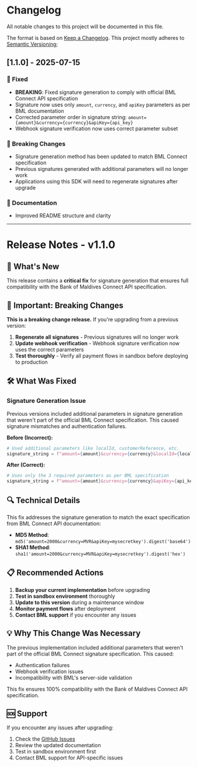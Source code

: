 # Changelog

All notable changes to this project will be documented in this file.

The format is based on [Keep a Changelog](https://keepachangelog.com/en/1.0.0/).
This project mostly adheres to [Semantic Versioning](https://semver.org/spec/v2.0.0.html);

## [1.1.0] - 2025-07-15

### 🔧 Fixed
- **BREAKING**: Fixed signature generation to comply with official BML Connect API specification
- Signature now uses only `amount`, `currency`, and `apiKey` parameters as per BML documentation
- Corrected parameter order in signature string: `amount={amount}&currency={currency}&apiKey={api_key}`
- Webhook signature verification now uses correct parameter subset

### 🚨 Breaking Changes
- Signature generation method has been updated to match BML Connect specification
- Previous signatures generated with additional parameters will no longer work
- Applications using this SDK will need to regenerate signatures after upgrade

### 📝 Documentation
- Improved README structure and clarity

---

# Release Notes - v1.1.0

## 🎯 What's New

This release contains a **critical fix** for signature generation that ensures full compatibility with the Bank of Maldives Connect API specification.

## 🔴 Important: Breaking Changes

**This is a breaking change release.** If you're upgrading from a previous version:

1. **Regenerate all signatures** - Previous signatures will no longer work
2. **Update webhook verification** - Webhook signature verification now uses the correct parameters
3. **Test thoroughly** - Verify all payment flows in sandbox before deploying to production

## 🛠 What Was Fixed

### Signature Generation Issue
Previous versions included additional parameters in signature generation that weren't part of the official BML Connect specification. This caused signature mismatches and authentication failures.

**Before (Incorrect):**
```python
# Used additional parameters like localId, customerReference, etc.
signature_string = f"amount={amount}&currency={currency}&localId={localId}&apiKey={api_key}"
```

**After (Correct):**
```python
# Uses only the 3 required parameters as per BML specification
signature_string = f"amount={amount}&currency={currency}&apiKey={api_key}"
```

## 🔍 Technical Details

This fix addresses the signature generation to match the exact specification from BML Connect API documentation:

- **MD5 Method**: `md5('amount=2000&currency=MVR&apiKey=mysecretkey').digest('base64')`
- **SHA1 Method**: `sha1('amount=2000&currency=MVR&apiKey=mysecretkey').digest('hex')`

## 📋 Recommended Actions

1. **Backup your current implementation** before upgrading
2. **Test in sandbox environment** thoroughly
3. **Update to this version** during a maintenance window
4. **Monitor payment flows** after deployment
5. **Contact BML support** if you encounter any issues

## 💡 Why This Change Was Necessary

The previous implementation included additional parameters that weren't part of the official BML Connect signature specification. This caused:
- Authentication failures
- Webhook verification issues  
- Incompatibility with BML's server-side validation

This fix ensures 100% compatibility with the Bank of Maldives Connect API specification.

## 🆘 Support

If you encounter any issues after upgrading:
1. Check the [GitHub Issues](https://github.com/quillfires/bml-connect-python/issues)
2. Review the updated documentation
3. Test in sandbox environment first
4. Contact BML support for API-specific issues
